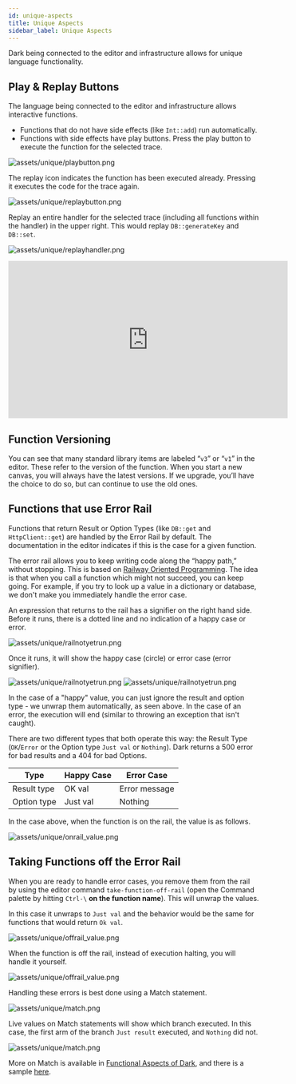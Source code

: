 ```yaml
---
id: unique-aspects
title: Unique Aspects
sidebar_label: Unique Aspects
---
```


Dark being connected to the editor and infrastructure allows for unique language
functionality.

## Play & Replay Buttons

The language being connected to the editor and infrastructure allows interactive
functions.

- Functions that do not have side effects (like `Int::add`) run automatically.
- Functions with side effects have play buttons. Press the play button to
  execute the function for the selected trace.

![assets/unique/playbutton.png](assets/unique/playbutton.png)

The replay icon indicates the function has been executed already. Pressing it
executes the code for the trace again.

![assets/unique/replaybutton.png](assets/unique/replaybutton.png)

Replay an entire handler for the selected trace (including all functions within
the handler) in the upper right. This would replay `DB::generateKey` and
`DB::set`.

![assets/unique/replayhandler.png](assets/unique/replayhandler.png)

<iframe width="560" height="315" src="https://www.youtube.com/embed/nhShq-HCFxs" frameborder="0" allow="accelerometer; autoplay; encrypted-media; gyroscope; picture-in-picture" allowfullscreen></iframe>

## Function Versioning

You can see that many standard library items are labeled “`v3`” or “`v1`” in the
editor. These refer to the version of the function. When you start a new canvas,
you will always have the latest versions. If we upgrade, you’ll have the choice
to do so, but can continue to use the old ones.

## Functions that use Error Rail

Functions that return Result or Option Types (like `DB::get` and
`HttpClient::get`) are handled by the Error Rail by default. The documentation
in the editor indicates if this is the case for a given function.

The error rail allows you to keep writing code along the “happy path,” without
stopping. This is based on
[Railway Oriented Programming](https://medium.com/darklang/real-problems-with-functional-languages-efe668c5264a).
The idea is that when you call a function which might not succeed, you can keep
going. For example, if you try to look up a value in a dictionary or database,
we don't make you immediately handle the error case.

An expression that returns to the rail has a signifier on the right hand side.
Before it runs, there is a dotted line and no indication of a happy case or
error.

![assets/unique/railnotyetrun.png](assets/unique/railnotyetrun.png)

Once it runs, it will show the happy case (circle) or error case (error
signifier).

![assets/unique/railnotyetrun.png](assets/unique/errorrail_success.png)
![assets/unique/railnotyetrun.png](assets/unique/errorrail_failure.png)

In the case of a "happy" value, you can just ignore the result and option type -
we unwrap them automatically, as seen above. In the case of an error, the
execution will end (similar to throwing an exception that isn't caught).

There are two different types that both operate this way: the Result Type
(`OK`/`Error` or the Option type `Just val` or `Nothing`). Dark returns a 500
error for bad results and a 404 for bad Options.

| Type        | Happy Case | Error Case    |
| ----------- | ---------- | ------------- |
| Result type | OK val     | Error message |
| Option type | Just val   | Nothing       |

In the case above, when the function is on the rail, the value is as follows.

![assets/unique/onrail_value.png](assets/unique/onrail_value.png)

## Taking Functions off the Error Rail

When you are ready to handle error cases, you remove them from the rail by using
the editor command `take-function-off-rail` (open the Command palette by hitting
`Ctrl-\` **on the function name**). This will unwrap the values.

In this case it unwraps to `Just val` and the behavior would be the same for
functions that would return `Ok val`.

![assets/unique/offrail_value.png](assets/unique/offrail_value.png)

When the function is off the rail, instead of execution halting, you will handle
it yourself.

![assets/unique/offrail_value.png](assets/unique/offrail_error.png)

Handling these errors is best done using a Match statement.

![assets/unique/match.png](assets/unique/match.png)

Live values on Match statements will show which branch executed. In this case,
the first arm of the branch `Just result` executed, and `Nothing` did not.

![assets/unique/match.png](assets/unique/match_just.png)

More on Match is available in
[Functional Aspects of Dark](https://darklang.github.io/docs/functional-aspects),
and there is a sample [here](https://darklang.com/a/sample-match).
